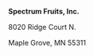 <p><span style="line-height: 1.3em;"><b>Spectrum Fruits, Inc.</b></span></p>
<p><span style="line-height: 1.3em;">8020 Ridge Court N.</span></p>
<p><span style="line-height: 1.3em;">Maple Grove, MN 55311</span></p>